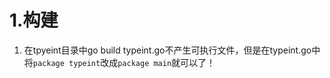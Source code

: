 # 1.构建

1. 在tpyeint目录中go build typeint.go不产生可执行文件，但是在typeint.go中将`package typeint`改成`package main`就可以了！
